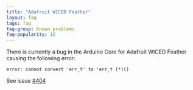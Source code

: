 ```yaml
---
title: "Adafruit WICED Feather"
layout: faq
tags: faq
faq-group: Known problems
faq-popularity: 12
---
```


There is currently a bug in the Arduino Core for Adafruit WICED Feather causing the following error:

```
error: cannot convert 'err_t' to 'err_t (*)()
```

See issue [#404](https://github.com/bblanchon/ArduinoJson/issues/404)